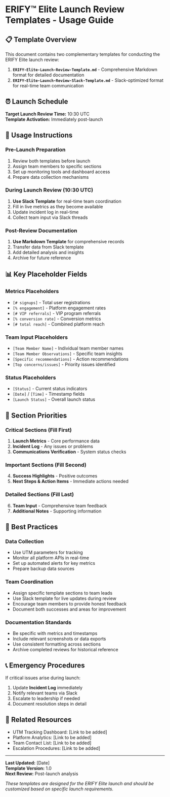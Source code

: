 # ERIFY™ Elite Launch Review Templates - Usage Guide

## 📋 Template Overview

This document contains two complementary templates for conducting the ERIFY Elite launch review:

1. **`ERIFY-Elite-Launch-Review-Template.md`** - Comprehensive Markdown format for detailed documentation
2. **`ERIFY-Elite-Launch-Review-Slack-Template.md`** - Slack-optimized format for real-time team communication

## ⏰ Launch Schedule

**Target Launch Review Time:** 10:30 UTC  
**Template Activation:** Immediately post-launch

## 🔄 Usage Instructions

### Pre-Launch Preparation
1. Review both templates before launch
2. Assign team members to specific sections
3. Set up monitoring tools and dashboard access
4. Prepare data collection mechanisms

### During Launch Review (10:30 UTC)
1. **Use Slack Template** for real-time team coordination
2. Fill in live metrics as they become available
3. Update incident log in real-time
4. Collect team input via Slack threads

### Post-Review Documentation
1. **Use Markdown Template** for comprehensive records
2. Transfer data from Slack template
3. Add detailed analysis and insights
4. Archive for future reference

## 📊 Key Placeholder Fields

### Metrics Placeholders
- `[# signups]` - Total user registrations
- `[% engagement]` - Platform engagement rates
- `[# VIP referrals]` - VIP program referrals
- `[% conversion rate]` - Conversion metrics
- `[# total reach]` - Combined platform reach

### Team Input Placeholders
- `[Team Member Name]` - Individual team member names
- `[Team Member Observations]` - Specific team insights
- `[Specific recommendations]` - Action recommendations
- `[Top concerns/issues]` - Priority issues identified

### Status Placeholders
- `[Status]` - Current status indicators
- `[Date]` / `[Time]` - Timestamp fields
- `[Launch Status]` - Overall launch status

## 🎯 Section Priorities

### Critical Sections (Fill First)
1. **Launch Metrics** - Core performance data
2. **Incident Log** - Any issues or problems
3. **Communications Verification** - System status checks

### Important Sections (Fill Second)
4. **Success Highlights** - Positive outcomes
5. **Next Steps & Action Items** - Immediate actions needed

### Detailed Sections (Fill Last)
6. **Team Input** - Comprehensive team feedback
7. **Additional Notes** - Supporting information

## 🚀 Best Practices

### Data Collection
- Use UTM parameters for tracking
- Monitor all platform APIs in real-time
- Set up automated alerts for key metrics
- Prepare backup data sources

### Team Coordination
- Assign specific template sections to team leads
- Use Slack template for live updates during review
- Encourage team members to provide honest feedback
- Document both successes and areas for improvement

### Documentation Standards
- Be specific with metrics and timestamps
- Include relevant screenshots or data exports
- Use consistent formatting across sections
- Archive completed reviews for historical reference

## 📞 Emergency Procedures

If critical issues arise during launch:
1. Update **Incident Log** immediately
2. Notify relevant teams via Slack
3. Escalate to leadership if needed
4. Document resolution steps in detail

## 🔗 Related Resources

- UTM Tracking Dashboard: [Link to be added]
- Platform Analytics: [Link to be added]
- Team Contact List: [Link to be added]
- Escalation Procedures: [Link to be added]

---

**Last Updated:** [Date]  
**Template Version:** 1.0  
**Next Review:** Post-launch analysis

*These templates are designed for the ERIFY Elite launch and should be customized based on specific launch requirements.*